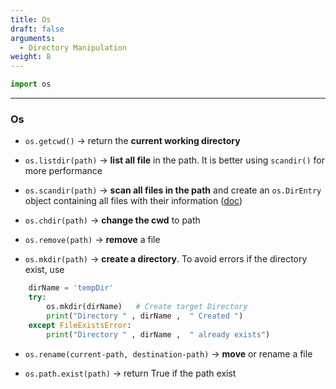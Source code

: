 ```yaml
---
title: Os
draft: false
arguments:
  - Directory Manipulation
weight: 8
---
```


```py
import os
```

* * *

### Os

-   `os.getcwd()` &rarr; return the **current working directory**

-   `os.listdir(path)` &rarr; **list all file** in the path. It is better using `scandir()` for more performance

-   `os.scandir(path)` &rarr; **scan all files in the path** and create an `os.DirEntry` object containing all files with their information ([doc](https://docs.python.org/3/library/os.html#os.DirEntry))

-   `os.chdir(path)` &rarr; **change the cwd** to path

-   `os.remove(path)` &rarr; **remove** a file

-   `os.mkdir(path)` &rarr; **create a directory**. To avoid errors if the directory exist, use

```py
    dirName = 'tempDir'
    try:
        os.mkdir(dirName)   # Create target Directory
        print("Directory " , dirName ,  " Created ")
    except FileExistsError:
        print("Directory " , dirName ,  " already exists")
```

-   `os.rename(current-path, destination-path)` &rarr; **move** or rename a file

-   `os.path.exist(path)` &rarr; return True if the path exist
